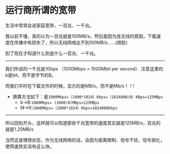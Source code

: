 # 运行商所谓的宽带

生活中常常会说家庭宽带，一百兆、一千兆。

我以前不懂，真的以为一百兆就是100MB/s，然后是因为连无线的原因，下载速度在传播中有损失了，所以无线网络达不到100MB/s……(捂脸)

到了现在才知道什么到底什么一百兆、一千兆。

---

我们所说的一千兆是1Gbps （1000Mbps = 1000Mbit per second） 注意这里的b是bit，而不是字节的B。

而我们平时在下载文件的时候，显示的是MB/s，而不是Mb/s！！!

* 换算方法如下：是`1000Mbps=（1000*1024）Kbps=（1024000/8）KBps=125MBps`
	* b->B:`1000Mbps= (1000/8)MBps=125MBps`
	* M->K:`1000Mbps=（1000*1024）Kbps=1024000Kbps`

---

所以回到开头，这样就可以知道那些千兆宽带的速度其实就是125MB/s，百兆的就是1.25MB/s

当然这是理想状态，作为无线网络的话，会因为距离限制、信号干扰、信号弱化，使网速其实没有这么快。

